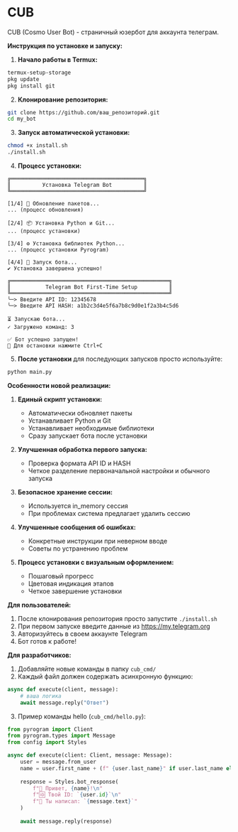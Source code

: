 # CUB
CUB (Cosmo User Bot) - страничный юзербот для аккаунта телеграм.


**Инструкция по установке и запуску:**

1. **Начало работы в Termux:**
```bash
termux-setup-storage
pkg update
pkg install git
```

2. **Клонирование репозитория:**
```bash
git clone https://github.com/ваш_репозиторий.git
cd my_bot
```

3. **Запуск автоматической установки:**
```bash
chmod +x install.sh
./install.sh
```

4. **Процесс установки:**
```
╔══════════════════════════════════════════╗
║          Установка Telegram Bot          ║
╚══════════════════════════════════════════╝

[1/4] 🔄 Обновление пакетов...
... (процесс обновления)

[2/4] 📦 Установка Python и Git...
... (процесс установки)

[3/4] ⚙️ Установка библиотек Python...
... (процесс установки Pyrogram)

[4/4] 🚀 Запуск бота...
✔ Установка завершена успешно!

╔══════════════════════════════════════════════════╗
║           Telegram Bot First-Time Setup          ║
╚══════════════════════════════════════════════════╝
╰─> Введите API ID: 12345678
╰─> Введите API HASH: a1b2c3d4e5f6a7b8c9d0e1f2a3b4c5d6

⏳ Запускаю бота...
✓ Загружено команд: 3

✅ Бот успешно запущен!
🛑 Для остановки нажмите Ctrl+C
```

5. **После установки** для последующих запусков просто используйте:
```bash
python main.py
```

**Особенности новой реализации:**

1. **Единый скрипт установки:**
   - Автоматически обновляет пакеты
   - Устанавливает Python и Git
   - Устанавливает необходимые библиотеки
   - Сразу запускает бота после установки

2. **Улучшенная обработка первого запуска:**
   - Проверка формата API ID и HASH
   - Четкое разделение первоначальной настройки и обычного запуска

3. **Безопасное хранение сессии:**
   - Используется in_memory сессия
   - При проблемах система предлагает удалить сессию

4. **Улучшенные сообщения об ошибках:**
   - Конкретные инструкции при неверном вводе
   - Советы по устранению проблем

5. **Процесс установки с визуальным оформлением:**
   - Пошаговый прогресс
   - Цветовая индикация этапов
   - Четкое завершение установки

**Для пользователей:**

1. После клонирования репозитория просто запустите `./install.sh`
2. При первом запуске введите данные из https://my.telegram.org
3. Авторизуйтесь в своем аккаунте Telegram
4. Бот готов к работе!

**Для разработчиков:**
1. Добавляйте новые команды в папку `cub_cmd/`
2. Каждый файл должен содержать асинхронную функцию:
```python
async def execute(client, message):
    # ваша логика
    await message.reply("Ответ")
```

3. Пример команды hello (`cub_cmd/hello.py`):
```python
from pyrogram import Client
from pyrogram.types import Message
from config import Styles

async def execute(client: Client, message: Message):
    user = message.from_user
    name = user.first_name + (f" {user.last_name}" if user.last_name else "")
    
    response = Styles.bot_response(
        f"👋 Привет, {name}!\n"
        f"🆔 Твой ID: `{user.id}`\n"
        f"📝 Ты написал: `{message.text}`"
    )
    
    await message.reply(response)
```
